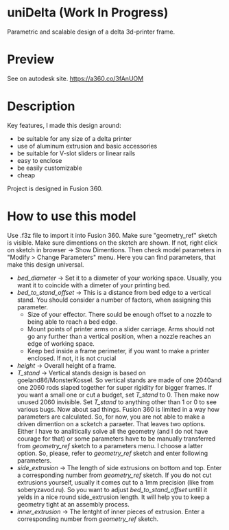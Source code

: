 # uniDelta (Work In Progress)
Parametric and scalable design of a delta 3d-printer frame.

# Preview
See on autodesk site.
https://a360.co/3fAnUOM

# Description
Key features, I made this design around:
+ be suitable for any size of a delta printer
+ use of aluminum extrusion and basic accessories
+ be suitable for V-slot sliders or linear rails
+ easy to enclose
+ be easily customizable
+ cheap

Project is designed in Fusion 360.

# How to use this model
Use .f3z file to import it into Fusion 360.
Make sure "geometry_ref" sketch is visible. Make sure dimentions on the sketch are shown. If not, right click on sketch in browser -> Show Dimentions.
Then check model parameters in "Modify > Change Parameters" menu. Here you can find parameters, that make this design universal.
- *bed_diameter* -> Set it to a diameter of your working space. Usually, you want it to coincide with a dimeter of your printing bed.
- *bed_to_stand_offset* -> This is a distance from bed edge to a vertical stand. You should consider a number of factors, when assigning this parameter.
  - Size of your effector. There sould be enough offset to a nozzle to being able to reach a bed edge.
  - Mount points of printer arms on a slider carriage. Arms should not go any further than a vertical position, when a nozzle reaches an edge of working space.
  - Keep bed inside a frame perimeter, if you want to make a printer enclosed. If not, it is not crucial
- *height* -> Overall height of a frame.
- *T_stand* -> Vertical stands design is based on goeland86/MonsterKossel. So vertical stands are made of one 2040and one 2060 rods slaped together for super rigidity for bigger frames. If you want a small one or cut a budget, set *T_stand* to 0. Then make now unused 2060 invisible. Set *T_stand* to anything other than 1 or 0 to see various bugs.
Now about sad things. Fusion 360 is limited in a way how parameters are calculated. So, for now, you are not able to make a driven dimention on a scketch a paraeter. That leaves two options. Either I have to analitically solve all the geometry (and I do not have courage for that) or some parameters have to be manually transferred from *geometry_ref* sketch to a parameters menu. I choose a latter option. So, please, refer to *geometry_ref* sketch and enter following parameters.
- *side_extrusion* -> The length of side extrusions on bottom and top. Enter a corresponding number from *geometry_ref* sketch. If you do not cut extrusions yourself, usually it comes cut to a 1mm precision (like from soberyzavod.ru). So you want to adjust *bed_to_stand_offset* untill it yelds in a nice round side_extrusion length. It will help you to keep a geometry tight at an assembly process.
- *inner_extrusion* -> The lentght of inner pieces of extrusion. Enter a corresponding number from *geometry_ref* sketch.
